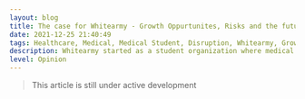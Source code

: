 ```yaml
---
layout: blog
title: The case for Whitearmy - Growth Oppurtunites, Risks and the future
date: 2021-12-25 21:40:49
tags: Healthcare, Medical, Medical Student, Disruption, Whitearmy, Growth, Analysis, Oppurtunites
description: Whitearmy started as a student organization where medical students shared interesting cases with each other. Here I outline why they are positioned perfectly for future market domination
level: Opinion
---
```


> This article is still under active development